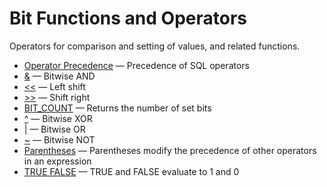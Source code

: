 # Bit Functions and Operators

Operators for comparison and setting of values, and related functions.

- [Operator Precedence](/sql-statements-structure/operators/operator-precedence/) — Precedence of SQL operators
- [&](/built-in-functions/secondary-functions/bit-functions-and-operators/bitwise_and/) — Bitwise AND
- [<<](/built-in-functions/secondary-functions/bit-functions-and-operators/shift-left/) — Left shift
- [>>](/built-in-functions/secondary-functions/bit-functions-and-operators/shift-right/) — Shift right
- [BIT_COUNT](/built-in-functions/secondary-functions/bit-functions-and-operators/bit_count/) — Returns the number of set bits
- [^](/built-in-functions/secondary-functions/bit-functions-and-operators/bitwise-xor/) — Bitwise XOR
- [|](/built-in-functions/secondary-functions/bit-functions-and-operators/bitwise-or/) — Bitwise OR
- [~](/built-in-functions/secondary-functions/bit-functions-and-operators/bitwise-not/) — Bitwise NOT
- [Parentheses](/built-in-functions/secondary-functions/bit-functions-and-operators/parentheses/) — Parentheses modify the precedence of other operators in an expression
- [TRUE FALSE](/built-in-functions/secondary-functions/bit-functions-and-operators/true-false/) — TRUE and FALSE evaluate to 1 and 0